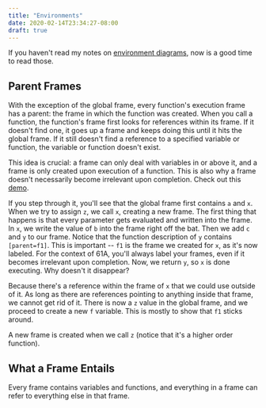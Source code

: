 ```yaml
---
title: "Environments"
date: 2020-02-14T23:34:27-08:00
draft: true
---
```


If you haven't read my notes on [environment diagrams](../../welcome/env_diags/), now is a good time to read those.

## Parent Frames
With the exception of the global frame, every function's execution frame has a parent: the frame in which the function was created. When you call a function, the function's frame first looks for references within its frame. If it doesn't find one, it goes up a frame and keeps doing this until it hits the global frame. If it still doesn't find a reference to a specified variable or function, the variable or function doesn't exist.

This idea is crucial: a frame can only deal with variables in or above it, and a frame is only created upon execution of a function. This is also why a frame doesn't necessarily become irrelevant upon completion. Check out this [demo](http://pythontutor.com/visualize.html#code=a%20%3D%201%0A%0Adef%20x%28b%29%3A%0A%20%20%20%20c%20%3D%203%0A%20%20%20%20def%20y%28d%29%3A%0A%20%20%20%20%20%20%20%20e%20%3D%205%0A%20%20%20%20%20%20%20%20return%20b%20%2B%20d%20%2B%20e%0A%20%20%20%20return%20y%0A%0Az%20%3D%20x%28a%20%2B%201%29%0Af%20%3D%206%0Az%284%29&cumulative=false&curInstr=0&heapPrimitives=nevernest&mode=display&origin=opt-frontend.js&py=3&rawInputLstJSON=%5B%5D&textReferences=false).

If you step through it, you'll see that the global frame first contains `a` and `x`. When we try to assign `z`, we call `x`, creating a new frame. The first thing that happens is that every parameter gets evaluated and written into the frame. In `x`, we write the value of `b` into the frame right off the bat. Then we add `c` and `y` to our frame. Notice that the function description of `y` contains `[parent=f1]`. This is important -- `f1` is the frame we created for `x`, as it's now labeled. For the context of 61A, you'll always label your frames, even if it becomes irrelevant upon completion. Now, we return `y`, so `x` is done executing. Why doesn't it disappear?

Because there's a reference within the frame of `x` that we could use outside of it. As long as there are references pointing to anything inside that frame, we cannot get rid of it. There is now a `z` value in the global frame, and we proceed to create a new `f` variable. This is mostly to show that `f1` sticks around.

A new frame is created when we call `z` (notice that it's a higher order function).

## What a Frame Entails
Every frame contains variables and functions, and everything in a frame can refer to everything else in that frame.